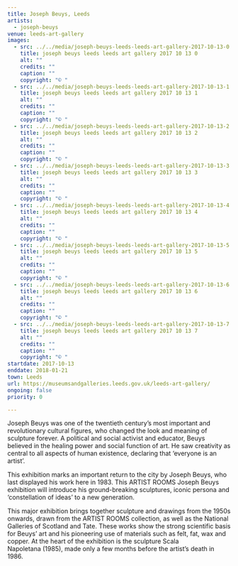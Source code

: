```yaml
---
title: Joseph Beuys, Leeds
artists:
  - joseph-beuys
venue: leeds-art-gallery
images:
  - src: ../../media/joseph-beuys-leeds-leeds-art-gallery-2017-10-13-0.webp
    title: joseph beuys leeds leeds art gallery 2017 10 13 0
    alt: ""
    credits: ""
    caption: ""
    copyright: "© "
  - src: ../../media/joseph-beuys-leeds-leeds-art-gallery-2017-10-13-1.webp
    title: joseph beuys leeds leeds art gallery 2017 10 13 1
    alt: ""
    credits: ""
    caption: ""
    copyright: "© "
  - src: ../../media/joseph-beuys-leeds-leeds-art-gallery-2017-10-13-2.webp
    title: joseph beuys leeds leeds art gallery 2017 10 13 2
    alt: ""
    credits: ""
    caption: ""
    copyright: "© "
  - src: ../../media/joseph-beuys-leeds-leeds-art-gallery-2017-10-13-3.webp
    title: joseph beuys leeds leeds art gallery 2017 10 13 3
    alt: ""
    credits: ""
    caption: ""
    copyright: "© "
  - src: ../../media/joseph-beuys-leeds-leeds-art-gallery-2017-10-13-4.webp
    title: joseph beuys leeds leeds art gallery 2017 10 13 4
    alt: ""
    credits: ""
    caption: ""
    copyright: "© "
  - src: ../../media/joseph-beuys-leeds-leeds-art-gallery-2017-10-13-5.webp
    title: joseph beuys leeds leeds art gallery 2017 10 13 5
    alt: ""
    credits: ""
    caption: ""
    copyright: "© "
  - src: ../../media/joseph-beuys-leeds-leeds-art-gallery-2017-10-13-6.webp
    title: joseph beuys leeds leeds art gallery 2017 10 13 6
    alt: ""
    credits: ""
    caption: ""
    copyright: "© "
  - src: ../../media/joseph-beuys-leeds-leeds-art-gallery-2017-10-13-7.webp
    title: joseph beuys leeds leeds art gallery 2017 10 13 7
    alt: ""
    credits: ""
    caption: ""
    copyright: "© "
startdate: 2017-10-13
enddate: 2018-01-21
town: Leeds
url: https://museumsandgalleries.leeds.gov.uk/leeds-art-gallery/
ongoing: false
priority: 0

---
```


Joseph Beuys was one of the twentieth century’s most important and revolutionary cultural figures, who changed the look and meaning of sculpture forever. A political and social activist and educator, Beuys believed in the healing power and social function of art. He saw creativity as central to all aspects of human existence, declaring that ‘everyone is an artist’.

This exhibition marks an important return to the city by Joseph Beuys, who last displayed his work here in 1983. This ARTIST ROOMS Joseph Beuys exhibition will introduce his ground-breaking sculptures, iconic persona and ‘constellation of ideas’ to a new generation.

This major exhibition brings together sculpture and drawings from the 1950s onwards, drawn from the ARTIST ROOMS collection, as well as the National Galleries of Scotland and Tate. These works show the strong scientific basis for Beuys’ art and his pioneering use of materials such as felt, fat, wax and copper. At the heart of the exhibition is the sculpture Scala Napoletana (1985), made only a few months before the artist’s death in 1986.